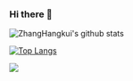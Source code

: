 ### Hi there 👋

![ZhangHangkui's github stats](https://github-readme-stats.vercel.app/api?username=zhkgo&bg_color=30,e96443,904e95&title_color=fff&text_color=fff)

[![Top Langs](https://github-readme-stats.vercel.app/api/top-langs/?username=zhkgo&layout=compact)](https://github.com/anuraghazra/github-readme-stats)

<a href="https://leetcode-cn.com/u/zhkgogogo/">
    <img src="https://fc.dianhsu.top/lc?user=zhkgogogo&loc=cn&req=rating">
</a>

<!--
**zhkgo/zhkgo** is a ✨ _special_ ✨ repository because its `README.md` (this file) appears on your GitHub profile.

Here are some ideas to get you started:

- 🔭 I’m currently working on ...
- 🌱 I’m currently learning ...
- 👯 I’m looking to collaborate on ...
- 🤔 I’m looking for help with ...
- 💬 Ask me about ...
- 📫 How to reach me: ...
- 😄 Pronouns: ...
- ⚡ Fun fact: ...
-->
